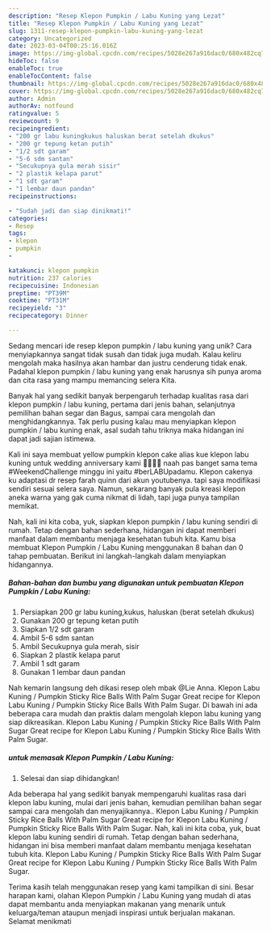 ```yaml
---
description: "Resep Klepon Pumpkin / Labu Kuning yang Lezat"
title: "Resep Klepon Pumpkin / Labu Kuning yang Lezat"
slug: 1311-resep-klepon-pumpkin-labu-kuning-yang-lezat
category: Uncategorized
date: 2023-03-04T00:25:16.016Z
image: https://img-global.cpcdn.com/recipes/5028e267a916dac0/680x482cq70/klepon-pumpkin-labu-kuning-foto-resep-utama.jpg
hideToc: false
enableToc: true
enableTocContent: false
thumbnail: https://img-global.cpcdn.com/recipes/5028e267a916dac0/680x482cq70/klepon-pumpkin-labu-kuning-foto-resep-utama.jpg
cover: https://img-global.cpcdn.com/recipes/5028e267a916dac0/680x482cq70/klepon-pumpkin-labu-kuning-foto-resep-utama.jpg
author: Admin
authorAv: notfound
ratingvalue: 5
reviewcount: 9
recipeingredient:
- "200 gr labu kuningkukus haluskan berat setelah dkukus"
- "200 gr tepung ketan putih"
- "1/2 sdt garam"
- "5-6 sdm santan"
- "Secukupnya gula merah sisir"
- "2 plastik kelapa parut"
- "1 sdt garam"
- "1 lembar daun pandan"
recipeinstructions:

- "Sudah jadi dan siap dinikmati!"
categories:
- Resep
tags:
- klepon
- pumpkin
- 

katakunci: klepon pumpkin  
nutrition: 237 calories
recipecuisine: Indonesian
preptime: "PT39M"
cooktime: "PT31M"
recipeyield: "3"
recipecategory: Dinner

---
```





Sedang mencari ide resep klepon pumpkin / labu kuning yang unik? Cara menyiapkannya sangat tidak susah dan tidak juga mudah. Kalau keliru mengolah maka hasilnya akan hambar dan justru cenderung tidak enak. Padahal klepon pumpkin / labu kuning yang enak harusnya sih punya aroma dan cita rasa yang mampu memancing selera Kita.





Banyak hal yang sedikit banyak berpengaruh terhadap kualitas rasa dari klepon pumpkin / labu kuning, pertama dari jenis bahan, selanjutnya pemilihan bahan segar dan Bagus, sampai cara mengolah dan menghidangkannya. Tak perlu pusing kalau mau menyiapkan klepon pumpkin / labu kuning enak,      asal sudah tahu triknya maka hidangan ini dapat jadi sajian istimewa.














Kali ini saya membuat yellow pumpkin klepon cake alias kue klepon labu kuning untuk wedding anniversary kami 🙈🥰😋🥳 naah pas banget sama tema #WeekendChallenge minggu ini yaitu #berLABUpadamu. Klepon cakenya ku adaptasi dr resep farah quinn dari akun youtubenya. tapi saya modifikasi sendiri sesuai selera saya. Namun, sekarang banyak pula kreasi klepon aneka warna yang gak cuma nikmat di lidah, tapi juga punya tampilan memikat.






Nah, kali ini kita coba, yuk, siapkan klepon pumpkin / labu kuning sendiri di rumah. Tetap dengan bahan sederhana, hidangan ini dapat memberi manfaat dalam membantu menjaga kesehatan tubuh kita. Kamu bisa membuat Klepon Pumpkin / Labu Kuning menggunakan 8 bahan dan 0 tahap pembuatan. Berikut ini langkah-langkah dalam menyiapkan hidangannya.

<!--inarticleads1-->

##### Bahan-bahan dan bumbu yang digunakan untuk pembuatan Klepon Pumpkin / Labu Kuning:

1. Persiapkan 200 gr labu kuning,kukus, haluskan (berat setelah dkukus)
1. Gunakan 200 gr tepung ketan putih
1. Siapkan 1/2 sdt garam
1. Ambil 5-6 sdm santan
1. Ambil Secukupnya gula merah, sisir
1. Siapkan 2 plastik kelapa parut
1. Ambil 1 sdt garam
1. Gunakan 1 lembar daun pandan


Nah kemarin langsung deh dikasi resep oleh mbak @Lie Anna. Klepon Labu Kuning / Pumpkin Sticky Rice Balls With Palm Sugar Great recipe for Klepon Labu Kuning / Pumpkin Sticky Rice Balls With Palm Sugar. Di bawah ini ada beberapa cara mudah dan praktis dalam mengolah klepon labu kuning yang siap dikreasikan. Klepon Labu Kuning / Pumpkin Sticky Rice Balls With Palm Sugar Great recipe for Klepon Labu Kuning / Pumpkin Sticky Rice Balls With Palm Sugar. 

<!--inarticleads2-->

#####  untuk memasak Klepon Pumpkin / Labu Kuning:


1. Selesai dan siap dihidangkan!

Ada beberapa hal yang sedikit banyak mempengaruhi kualitas rasa dari klepon labu kuning, mulai dari jenis bahan, kemudian pemilihan bahan segar sampai cara mengolah dan menyajikannya.. Klepon Labu Kuning / Pumpkin Sticky Rice Balls With Palm Sugar Great recipe for Klepon Labu Kuning / Pumpkin Sticky Rice Balls With Palm Sugar. Nah, kali ini kita coba, yuk, buat klepon labu kuning sendiri di rumah. Tetap dengan bahan sederhana, hidangan ini bisa memberi manfaat dalam membantu menjaga kesehatan tubuh kita. Klepon Labu Kuning / Pumpkin Sticky Rice Balls With Palm Sugar Great recipe for Klepon Labu Kuning / Pumpkin Sticky Rice Balls With Palm Sugar. 

Terima kasih telah menggunakan resep yang kami tampilkan di sini. Besar harapan kami, olahan Klepon Pumpkin / Labu Kuning yang mudah di atas dapat membantu anda menyiapkan makanan yang menarik untuk keluarga/teman ataupun menjadi inspirasi untuk berjualan makanan. Selamat menikmati

